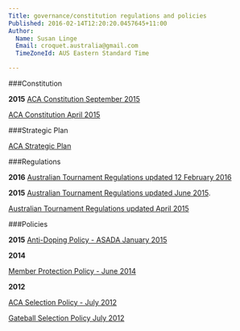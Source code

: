 ```yaml
---
Title: governance/constitution regulations and policies
Published: 2016-02-14T12:20:20.0457645+11:00
Author:
  Name: Susan Linge
  Email: croquet.australia@gmail.com
  TimeZoneId: AUS Eastern Standard Time

---
```

###Constitution

**2015**
[ACA Constitution September 2015](/aca-constitution-as-at-september-2015.pdf)

[ACA Constitution April 2015](/aca-constitution-9-april-2015.pdf)

###Strategic Plan

[ACA Strategic Plan](/aca-strategic-plan-as-20-november.pdf)

###Regulations

**2016**
[Australian Tournament Regulations updated 12 February 2016](/tregs-amended-12-february-2016.pdf)

**2015**
[Australian Tournament Regulations updated June 2015](/tregs-amended-15-june-2015.pdf).

[Australian Tournament Regulations updated April 2015](/tregs-amended-8-april-2015.pdf)

###Policies

**2015**
[Anti-Doping Policy - ASADA January 2015](/croquet-final-anti-doping-policy-copy.pdf)

**2014**

[Member Protection Policy - June 2014](/aca-mpp-approved-by-asc-may-2014-copy.pdf)

**2012**

[ACA Selection Policy - July 2012](/selection-policy-approved-11-july-2012.pdf)

[Gateball Selection Policy July 2012](/gateball-selection-policy-16-jul-2012.pdf)